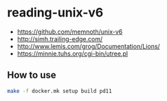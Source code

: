 # reading-unix-v6
- https://github.com/memnoth/unix-v6
- http://simh.trailing-edge.com/
- http://www.lemis.com/grog/Documentation/Lions/
- https://minnie.tuhs.org/cgi-bin/utree.pl

## How to use
```sh
make -f docker.mk setup build pd11
```
